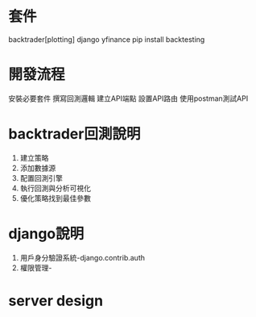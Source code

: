 # 套件
backtrader[plotting]
django
yfinance
pip install backtesting


# 開發流程
安裝必要套件
撰寫回測邏輯
建立API端點
設置API路由
使用postman測試API

# backtrader回測說明
1. 建立策略
2. 添加數據源
3. 配置回測引擎
4. 執行回測與分析可視化
5. 優化策略找到最佳參數

# django說明
1. 用戶身分驗證系統-django.contrib.auth
2. 權限管理-

# server design




